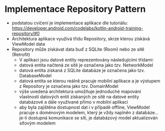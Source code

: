 Implementace Repository Pattern
======================
* podstatou cvičení je implementace aplikace dle tutoriálu: https://developer.android.com/codelabs/kotlin-android-training-repository/#0 
* Architektura aplikace využívá třídu Repository, skrze kterou získává ViewModel data
* Repository může získávat data buď z SQLite (Room) nebo ze sítě (Retrofit)
  * V aplikaci jsou datové entity reprezentovány následujícími třídami:
  * datová entita načtená ze sítě je označena jako tzv. NetworkModel
  * datová entita získaná z SQLite databáze je označena jako tzv. DatabaseModel
  * datová entita se kterou reálně pracuje mobilní aplikace a je výstupem z Repository je označena jako tzv. DomainModel
  * výše uvedená architektura umožňuje jednoduché mapování vlastností datových entit získaných ze sítě na datové entity databázové a dále využívané přímo v mobilní aplikaci
  * aby byla zajištěna dostupnost dat i v případě offline, ViewModel pracuje s doménovým modelem, který je vždy naplněn z databáze... je-li dostupná komunikace se sítí, je databázový model aktualizován síťovým modelem
